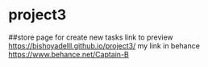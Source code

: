 # project3
##store page for create new tasks 
link to preview 
https://bishoyadelll.github.io/project3/
my link in behance
https://www.behance.net/Captain-B
